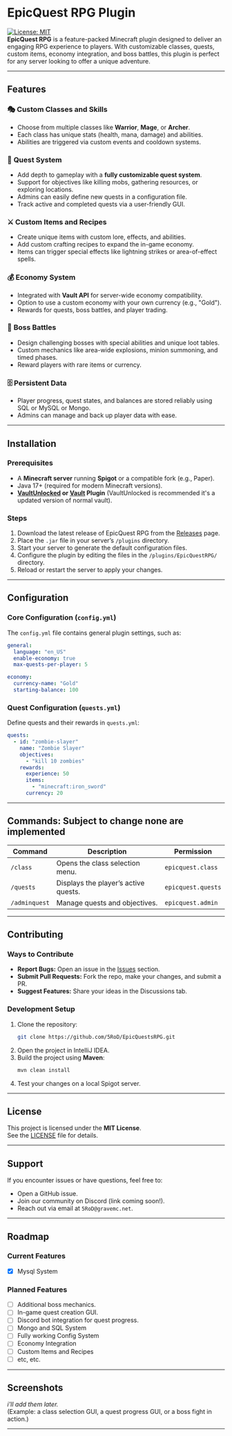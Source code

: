 # **EpicQuest RPG Plugin**

[![License: MIT](https://img.shields.io/badge/License-MIT-blue.svg)](https://opensource.org/licenses/MIT)  
**EpicQuest RPG** is a feature-packed Minecraft plugin designed to deliver an engaging RPG experience to players. With customizable classes, quests, custom items, economy integration, and boss battles, this plugin is perfect for any server looking to offer a unique adventure.

---

## **Features**

### 🎭 **Custom Classes and Skills**
- Choose from multiple classes like **Warrior**, **Mage**, or **Archer**.
- Each class has unique stats (health, mana, damage) and abilities.
- Abilities are triggered via custom events and cooldown systems.

### 📜 **Quest System**
- Add depth to gameplay with a **fully customizable quest system**.
- Support for objectives like killing mobs, gathering resources, or exploring locations.
- Admins can easily define new quests in a configuration file.
- Track active and completed quests via a user-friendly GUI.

### ⚔️ **Custom Items and Recipes**
- Create unique items with custom lore, effects, and abilities.
- Add custom crafting recipes to expand the in-game economy.
- Items can trigger special effects like lightning strikes or area-of-effect spells.

### 💰 **Economy System**
- Integrated with **Vault API** for server-wide economy compatibility.
- Option to use a custom economy with your own currency (e.g., "Gold").
- Rewards for quests, boss battles, and player trading.

### 👹 **Boss Battles**
- Design challenging bosses with special abilities and unique loot tables.
- Custom mechanics like area-wide explosions, minion summoning, and timed phases.
- Reward players with rare items or currency.

### 🗄️ **Persistent Data**
- Player progress, quest states, and balances are stored reliably using SQL or MySQL or Mongo.
- Admins can manage and back up player data with ease.

---

## **Installation**

### Prerequisites
- A **Minecraft server** running **Spigot** or a compatible fork (e.g., Paper).
- Java 17+ (required for modern Minecraft versions).
- **[VaultUnlocked](https://modrinth.com/plugin/vaultunlocked) or [Vault](https://www.spigotmc.org/resources/vault.34315/) Plugin** (VaultUnlocked is recommended it's a updated version of normal vault).

### Steps
1. Download the latest release of EpicQuest RPG from the [Releases](https://github.com/5RoD/EpicQuestsRPG/releases) page.
2. Place the `.jar` file in your server’s `/plugins` directory.
3. Start your server to generate the default configuration files.
4. Configure the plugin by editing the files in the `/plugins/EpicQuestRPG/` directory.
5. Reload or restart the server to apply your changes.

---

## **Configuration**

### Core Configuration (`config.yml`)
The `config.yml` file contains general plugin settings, such as:
```yaml
general:
  language: "en_US"
  enable-economy: true
  max-quests-per-player: 5

economy:
  currency-name: "Gold"
  starting-balance: 100
```

### Quest Configuration (`quests.yml`)
Define quests and their rewards in `quests.yml`:
```yaml
quests:
  - id: "zombie-slayer"
    name: "Zombie Slayer"
    objectives:
      - "kill 10 zombies"
    rewards:
      experience: 50
      items:
        - "minecraft:iron_sword"
      currency: 20
```


---

## **Commands: Subject to change none are implemented**

| Command            | Description                          | Permission             |
|--------------------|--------------------------------------|-----------------------|
| `/class`           | Opens the class selection menu.      | `epicquest.class`     |
| `/quests`          | Displays the player’s active quests. | `epicquest.quests`    |
| `/adminquest`      | Manage quests and objectives.        | `epicquest.admin`     |


---

## **Contributing**

### Ways to Contribute
- **Report Bugs:** Open an issue in the [Issues](https://github.com/5RoD/EpicQuestsRPG/issues) section.
- **Submit Pull Requests:** Fork the repo, make your changes, and submit a PR.
- **Suggest Features:** Share your ideas in the Discussions tab.

### Development Setup
1. Clone the repository:
   ```bash
   git clone https://github.com/5RoD/EpicQuestsRPG.git
   ```
2. Open the project in IntelliJ IDEA.
3. Build the project using **Maven**:
   ```bash
   mvn clean install
   ```
4. Test your changes on a local Spigot server.

---

## **License**
This project is licensed under the **MIT License**.  
See the [LICENSE](https://github.com/5RoD/EpicQuestsRPG/blob/main/LICENSE) file for details.

---

## **Support**
If you encounter issues or have questions, feel free to:
- Open a GitHub issue.
- Join our community on Discord (link coming soon!).
- Reach out via email at `5RoD@gravemc.net`.

---

## **Roadmap**
### Current Features
- [x] Mysql System


### Planned Features
- [ ] Additional boss mechanics.
- [ ] In-game quest creation GUI.
- [ ] Discord bot integration for quest progress.
- [ ] Mongo and SQL System
- [ ] Fully working Config System
- [ ] Economy Integration
- [ ] Custom Items and Recipes
- [ ] etc, etc.

---

## **Screenshots**
*i'll add them later.*  
(Example: a class selection GUI, a quest progress GUI, or a boss fight in action.)

---

